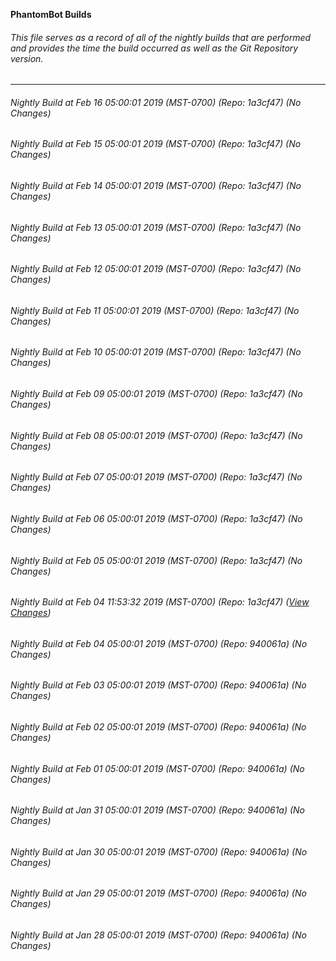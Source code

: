 **PhantomBot Builds**

###### This file serves as a record of all of the nightly builds that are performed and provides the time the build occurred as well as the Git Repository version.
-------------------------------------------------------------------------------------------------------------
###### Nightly Build at Feb 16 05:00:01 2019 (MST-0700) (Repo: 1a3cf47) (No Changes)
###### Nightly Build at Feb 15 05:00:01 2019 (MST-0700) (Repo: 1a3cf47) (No Changes)
###### Nightly Build at Feb 14 05:00:01 2019 (MST-0700) (Repo: 1a3cf47) (No Changes)
###### Nightly Build at Feb 13 05:00:01 2019 (MST-0700) (Repo: 1a3cf47) (No Changes)
###### Nightly Build at Feb 12 05:00:01 2019 (MST-0700) (Repo: 1a3cf47) (No Changes)
###### Nightly Build at Feb 11 05:00:01 2019 (MST-0700) (Repo: 1a3cf47) (No Changes)
###### Nightly Build at Feb 10 05:00:01 2019 (MST-0700) (Repo: 1a3cf47) (No Changes)
###### Nightly Build at Feb 09 05:00:01 2019 (MST-0700) (Repo: 1a3cf47) (No Changes)
###### Nightly Build at Feb 08 05:00:01 2019 (MST-0700) (Repo: 1a3cf47) (No Changes)
###### Nightly Build at Feb 07 05:00:01 2019 (MST-0700) (Repo: 1a3cf47) (No Changes)
###### Nightly Build at Feb 06 05:00:01 2019 (MST-0700) (Repo: 1a3cf47) (No Changes)
###### Nightly Build at Feb 05 05:00:01 2019 (MST-0700) (Repo: 1a3cf47) (No Changes)
###### Nightly Build at Feb 04 11:53:32 2019 (MST-0700) (Repo: 1a3cf47) ([View Changes](https://github.com/PhantomBot/PhantomBot/compare/940061a...1a3cf47))
###### Nightly Build at Feb 04 05:00:01 2019 (MST-0700) (Repo: 940061a) (No Changes)
###### Nightly Build at Feb 03 05:00:01 2019 (MST-0700) (Repo: 940061a) (No Changes)
###### Nightly Build at Feb 02 05:00:01 2019 (MST-0700) (Repo: 940061a) (No Changes)
###### Nightly Build at Feb 01 05:00:01 2019 (MST-0700) (Repo: 940061a) (No Changes)
###### Nightly Build at Jan 31 05:00:01 2019 (MST-0700) (Repo: 940061a) (No Changes)
###### Nightly Build at Jan 30 05:00:01 2019 (MST-0700) (Repo: 940061a) (No Changes)
###### Nightly Build at Jan 29 05:00:01 2019 (MST-0700) (Repo: 940061a) (No Changes)
###### Nightly Build at Jan 28 05:00:01 2019 (MST-0700) (Repo: 940061a) (No Changes)
